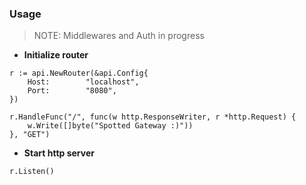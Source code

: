 ### Usage
> NOTE: Middlewares and Auth in progress

* **Initialize router**
```
r := api.NewRouter(&api.Config{
    Host:        "localhost",
    Port:        "8080",
})

r.HandleFunc("/", func(w http.ResponseWriter, r *http.Request) {
    w.Write([]byte("Spotted Gateway :)"))
}, "GET")
```

* **Start http server**
```
r.Listen()
```